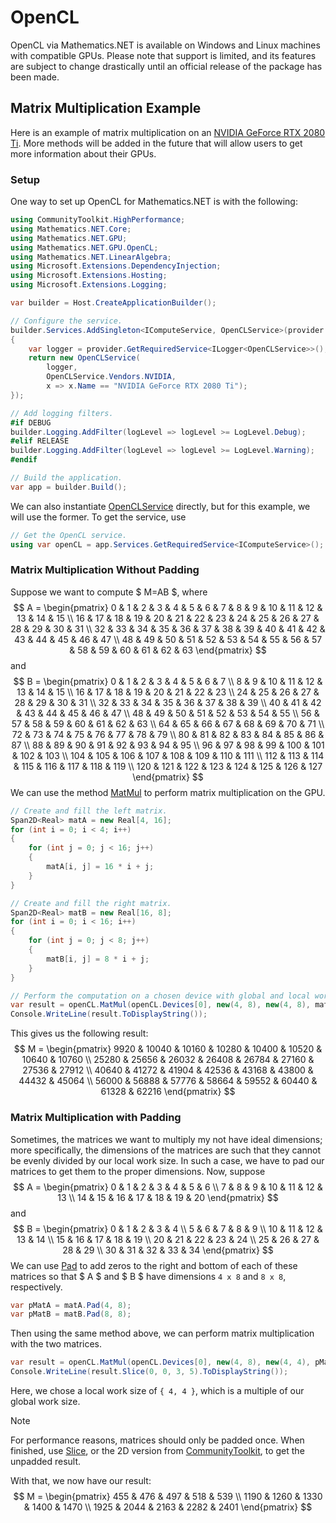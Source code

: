 # OpenCL

OpenCL via Mathematics.NET is available on Windows and Linux machines with compatible GPUs. Please note that support is limited, and its features are subject to change drastically until an official release of the package has been made.

## Matrix Multiplication Example

Here is an example of matrix multiplication on an [NVIDIA GeForce RTX 2080 Ti](https://compubench.com/device.jsp?benchmark=compu20d&os=Windows&api=cl&D=NVIDIA+GeForce+RTX+2080+Ti&testgroup=info). More methods will be added in the future that will allow users to get more information about their GPUs.

### Setup

One way to set up OpenCL for Mathematics.NET is with the following:
```csharp
using CommunityToolkit.HighPerformance;
using Mathematics.NET.Core;
using Mathematics.NET.GPU;
using Mathematics.NET.GPU.OpenCL;
using Mathematics.NET.LinearAlgebra;
using Microsoft.Extensions.DependencyInjection;
using Microsoft.Extensions.Hosting;
using Microsoft.Extensions.Logging;

var builder = Host.CreateApplicationBuilder();

// Configure the service.
builder.Services.AddSingleton<IComputeService, OpenCLService>(provider =>
{
    var logger = provider.GetRequiredService<ILogger<OpenCLService>>();
    return new OpenCLService(
        logger,
        OpenCLService.Vendors.NVIDIA,
        x => x.Name == "NVIDIA GeForce RTX 2080 Ti");
});

// Add logging filters.
#if DEBUG
builder.Logging.AddFilter(logLevel => logLevel >= LogLevel.Debug);
#elif RELEASE
builder.Logging.AddFilter(logLevel => logLevel >= LogLevel.Warning);
#endif

// Build the application.
var app = builder.Build();
```
We can also instantiate [OpenCLService](xref:Mathematics.NET.GPU.OpenCL.OpenCLService) directly, but for this example, we will use the former. To get the service, use
```csharp
// Get the OpenCL service.
using var openCL = app.Services.GetRequiredService<IComputeService>();
```

### Matrix Multiplication Without Padding
Suppose we want to compute $ M=AB $, where
$$
A = \begin{pmatrix}
0  & 1  & 2  & 3  & 4  & 5  & 6  & 7  & 8  & 9  & 10 & 11 & 12 & 13 & 14 & 15 \\
16 & 17 & 18 & 19 & 20 & 21 & 22 & 23 & 24 & 25 & 26 & 27 & 28 & 29 & 30 & 31 \\
32 & 33 & 34 & 35 & 36 & 37 & 38 & 39 & 40 & 41 & 42 & 43 & 44 & 45 & 46 & 47 \\
48 & 49 & 50 & 51 & 52 & 53 & 54 & 55 & 56 & 57 & 58 & 59 & 60 & 61 & 62 & 63
\end{pmatrix}
$$
and
$$
B = \begin{pmatrix}
0   & 1   & 2   & 3   & 4   & 5   & 6   & 7   \\
8   & 9   & 10  & 11  & 12  & 13  & 14  & 15  \\
16  & 17  & 18  & 19  & 20  & 21  & 22  & 23  \\
24  & 25  & 26  & 27  & 28  & 29  & 30  & 31  \\
32  & 33  & 34  & 35  & 36  & 37  & 38  & 39  \\
40  & 41  & 42  & 43  & 44  & 45  & 46  & 47  \\
48  & 49  & 50  & 51  & 52  & 53  & 54  & 55  \\
56  & 57  & 58  & 59  & 60  & 61  & 62  & 63  \\
64  & 65  & 66  & 67  & 68  & 69  & 70  & 71  \\
72  & 73  & 74  & 75  & 76  & 77  & 78  & 79  \\
80  & 81  & 82  & 83  & 84  & 85  & 86  & 87  \\
88  & 89  & 90  & 91  & 92  & 93  & 94  & 95  \\
96  & 97  & 98  & 99  & 100 & 101 & 102 & 103 \\
104 & 105 & 106 & 107 & 108 & 109 & 110 & 111 \\
112 & 113 & 114 & 115 & 116 & 117 & 118 & 119 \\
120 & 121 & 122 & 123 & 124 & 125 & 126 & 127
\end{pmatrix}
$$
We can use the method [MatMul](xref:Mathematics.NET.GPU.OpenCL.OpenCLService.MatMul*) to perform matrix multiplication on the GPU.
```csharp
// Create and fill the left matrix.
Span2D<Real> matA = new Real[4, 16];
for (int i = 0; i < 4; i++)
{
    for (int j = 0; j < 16; j++)
    {
        matA[i, j] = 16 * i + j;
    }
}

// Create and fill the right matrix.
Span2D<Real> matB = new Real[16, 8];
for (int i = 0; i < 16; i++)
{
    for (int j = 0; j < 8; j++)
    {
        matB[i, j] = 8 * i + j;
    }
}

// Perform the computation on a chosen device with global and local work sizes of { 4, 8 }.
var result = openCL.MatMul(openCL.Devices[0], new(4, 8), new(4, 8), matA, matB);
Console.WriteLine(result.ToDisplayString());
```
This gives us the following result:
$$
M = \begin{pmatrix}
9920  & 10040 & 10160 & 10280 & 10400 & 10520 & 10640 & 10760 \\
25280 & 25656 & 26032 & 26408 & 26784 & 27160 & 27536 & 27912 \\
40640 & 41272 & 41904 & 42536 & 43168 & 43800 & 44432 & 45064 \\
56000 & 56888 & 57776 & 58664 & 59552 & 60440 & 61328 & 62216
\end{pmatrix}
$$

### Matrix Multiplication with Padding

Sometimes, the matrices we want to multiply my not have ideal dimensions; more specifically, the dimensions of the matrices are such that they cannot be evenly divided by our local work size. In such a case, we have to pad our matrices to get them to the proper dimensions. Now, suppose
$$
A = \begin{pmatrix}
0  & 1  & 2  & 3  & 4  & 5  & 6  \\
7  & 8  & 9  & 10 & 11 & 12 & 13 \\
14 & 15 & 16 & 17 & 18 & 19 & 20
\end{pmatrix}
$$
and
$$
B = \begin{pmatrix}
0  & 1  & 2  & 3  & 4  \\
5  & 6  & 7  & 8  & 9  \\
10 & 11 & 12 & 13 & 14 \\
15 & 16 & 17 & 18 & 19 \\
20 & 21 & 22 & 23 & 24 \\
25 & 26 & 27 & 28 & 29 \\
30 & 31 & 32 & 33 & 34
\end{pmatrix}
$$
We can use [Pad](xref:Mathematics.NET.LinearAlgebra.LinAlgExtensions.Pad``1(CommunityToolkit.HighPerformance.Span2D{``0},System.Int32,System.Int32)) to add zeros to the right and bottom of each of these matrices so that $ A $ and $ B $ have dimensions `4 x 8` and `8 x 8`, respectively.
```csharp
var pMatA = matA.Pad(4, 8);
var pMatB = matB.Pad(8, 8);
```
Then using the same method above, we can perform matrix multiplication with the two matrices.
```csharp
var result = openCL.MatMul(openCL.Devices[0], new(4, 8), new(4, 4), pMatA, pMatB);
Console.WriteLine(result.Slice(0, 0, 3, 5).ToDisplayString());
```
Here, we chose a local work size of `{ 4, 4 }`, which is a multiple of our global work size.

> [!NOTE]
> For performance reasons, matrices should only be padded once. When finished, use [Slice](xref:System.Span`1.Slice*), or the 2D version from [CommunityToolkit](https://learn.microsoft.com/en-us/dotnet/api/microsoft.toolkit.highperformance.span2d-1.slice), to get the unpadded result.

With that, we now have our result:
$$
M = \begin{pmatrix}
455  & 476  & 497  & 518  & 539  \\
1190 & 1260 & 1330 & 1400 & 1470 \\
1925 & 2044 & 2163 & 2282 & 2401
\end{pmatrix}
$$
